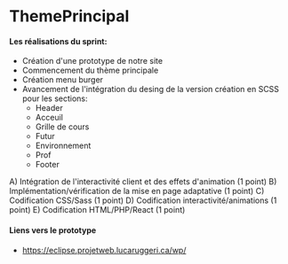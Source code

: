 # ThemePrincipal
 
#### Les réalisations du sprint:
- Création d'une prototype de notre site
- Commencement du thème principale
- Création menu burger
- Avancement de l'intégration du desing de la version création en SCSS pour les sections:
    - Header
    - Acceuil
    - Grille de cours
    - Futur
    - Environnement
    - Prof
    - Footer

 
A) Intégration de l'interactivité client et des effets d'animation (1 point)
B) Implémentation/vérification de la mise en page adaptative (1 point) 
C) Codification CSS/Sass (1 point) 
D) Codification interactivité/animations (1 point)
E) Codification HTML/PHP/React (1 point)



#### Liens vers le prototype
- https://eclipse.projetweb.lucaruggeri.ca/wp/

